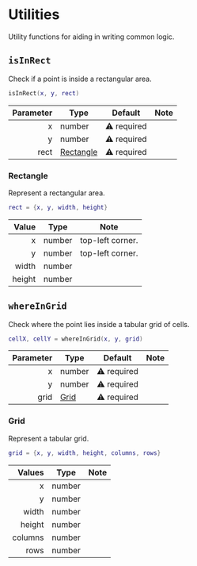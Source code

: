 
# Utilities

Utility functions for aiding in writing common logic.

## `isInRect`

Check if a point is inside a rectangular area.

```lua
isInRect(x, y, rect)
```

| Parameter | Type        | Default     | Note |
|----------:|-------------|-------------|------|
|         x | number      | ⚠️ required |      |
|         y | number      | ⚠️ required |      |
|      rect | [Rectangle] | ⚠️ required |      |

### Rectangle

Represent a rectangular area.

```lua
rect = {x, y, width, height}
```

|  Value | Type   | Note             |
|-------:|--------|------------------|
|      x | number | top-left corner. |
|      y | number | top-left corner. |
|  width | number |                  |
| height | number |                  |

## `whereInGrid`

Check where the point lies inside a tabular grid of cells.

```lua
cellX, cellY = whereInGrid(x, y, grid)
```

| Parameter | Type   | Default     | Note |
|----------:|--------|-------------|------|
|         x | number | ⚠️ required |      |
|         y | number | ⚠️ required |      |
|      grid | [Grid] | ⚠️ required |      |

### Grid

Represent a tabular grid.

```lua
grid = {x, y, width, height, columns, rows} 
```

|  Values | Type   | Note |
|--------:|--------|------|
|       x | number |      |
|       y | number |      |
|   width | number |      |
|  height | number |      |
| columns | number |      |
|    rows | number |      |

[Rectangle]: #rectangle
[Grid]: #grid
